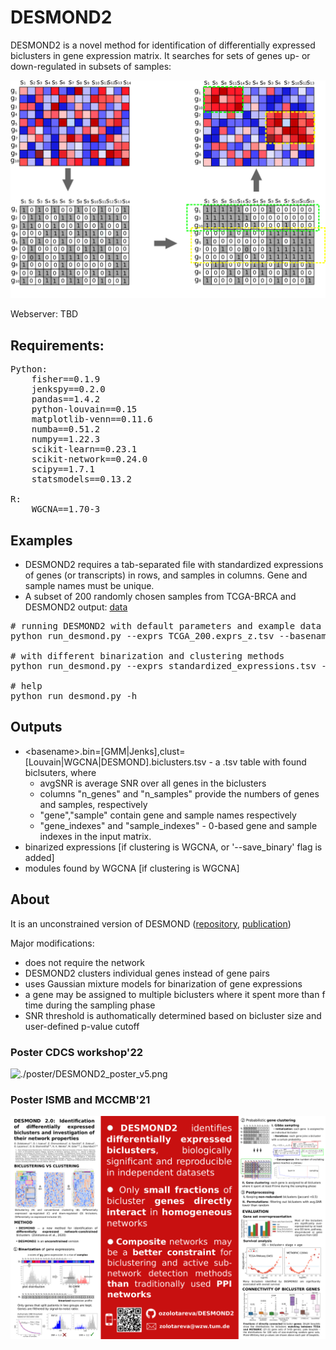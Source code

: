 # DESMOND2

DESMOND2 is a novel method for identification of differentially expressed biclusters in gene expression matrix. It searches for sets of genes up- or down-regulated in subsets of samples:

![alt text](./poster/DESMOND2_steps2.png)


Webserver: TBD


## Requirements:
<pre>
Python:
    fisher==0.1.9
    jenkspy==0.2.0
    pandas==1.4.2
    python-louvain==0.15
    matplotlib-venn==0.11.6
    numba==0.51.2
    numpy==1.22.3
    scikit-learn==0.23.1
    scikit-network==0.24.0
    scipy==1.7.1
    statsmodels==0.13.2

R:
    WGCNA==1.70-3
</pre>

## Examples
* DESMOND2 requires a tab-separated file with standardized expressions of genes (or transcripts) in rows, and samples in columns. Gene and sample names must be unique. 
* A subset of 200 randomly chosen samples from TCGA-BRCA and DESMOND2 output:
[data](https://drive.google.com/file/d/1GXR_1ErIPtQkEOxE66at0uqQN76qNG7a/view?usp=sharing)

<pre>
# running DESMOND2 with default parameters and example data
python run_desmond.py --exprs TCGA_200.exprs_z.tsv --basename TCGA_200_results

# with different binarization and clustering methods
python run_desmond.py --exprs standardized_expressions.tsv --basename results --binarization Jenks --clustering WGCNA

# help
python run_desmond.py -h
</pre>

## Outputs
* \<basename\>.bin=[GMM|Jenks],clust=[Louvain|WGCNA|DESMOND].biclusters.tsv - a .tsv table with found biclsuters, where 
    - avgSNR is average SNR over all genes in the biclusters
    - columns "n_genes" and "n_samples" provide the numbers of genes and samples, respectively 
    - "gene","sample" contain gene and sample names respectively
    - "gene_indexes" and  "sample_indexes" - 0-based gene and sample indexes in the input matrix.
* binarized expressions [if clustering is WGCNA,  or  '--save_binary' flag is added]
* modules found by WGCNA [if clustering is WGCNA]

## About 
It is an unconstrained version of DESMOND ([repository](https://github.com/ozolotareva/DESMOND), [publication](https://academic.oup.com/bioinformatics/article/37/12/1691/6039116?login=true))

Major modifications:
 * does not require the network 
 * DESMOND2 clusters individual genes instead of gene pairs
 * uses Gaussian mixture models for binarization of gene expressions
 * a gene may be assigned to multiple biclusters where it spent more than f time during the sampling phase
 * SNR threshold is authomatically determined based on bicluster size and user-defined p-value cutoff

### Poster CDCS workshop'22
![./poster/DESMOND2_poster_v5.png](./poster/DESMOND2_poster_v5.png)
### Poster ISMB and MCCMB'21
![./poster/DESMOND2.pdf](./poster/DESMOND2.png)
